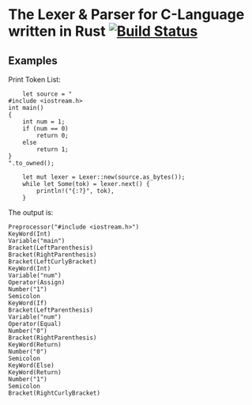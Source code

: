 # The Lexer & Parser for C-Language written in Rust [![Build Status](https://travis-ci.org/sbwtw/MyParser.svg?branch=master)](https://travis-ci.org/sbwtw/MyParser)

## Examples
Print Token List:
```
    let source = "
#include <iostream.h>
int main()
{
    int num = 1;
    if (num == 0)
        return 0;
    else
        return 1;
}
".to_owned();

    let mut lexer = Lexer::new(source.as_bytes());
    while let Some(tok) = lexer.next() {
        println!("{:?}", tok),
    }
```
The output is:
```
Preprocessor("#include <iostream.h>")
KeyWord(Int)
Variable("main")
Bracket(LeftParenthesis)
Bracket(RightParenthesis)
Bracket(LeftCurlyBracket)
KeyWord(Int)
Variable("num")
Operator(Assign)
Number("1")
Semicolon
KeyWord(If)
Bracket(LeftParenthesis)
Variable("num")
Operator(Equal)
Number("0")
Bracket(RightParenthesis)
KeyWord(Return)
Number("0")
Semicolon
KeyWord(Else)
KeyWord(Return)
Number("1")
Semicolon
Bracket(RightCurlyBracket)
```